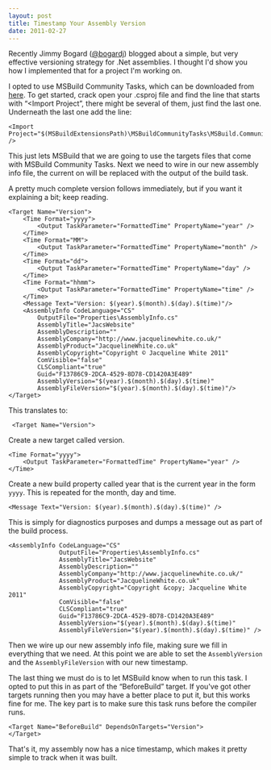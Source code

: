 ```yaml
---
layout: post
title: Timestamp Your Assembly Version
date: 2011-02-27
---
```


Recently Jimmy Bogard ([@bogardj](http://twitter.com/bogardj)) blogged about a simple, but very effective versioning strategy for .Net assemblies. I thought I'd show you how I implemented that for a project I'm working on.

I opted to use MSBuild Community Tasks, which can be downloaded from [here](http://msbuildtasks.tigris.org). To get started, crack open your .csproj file and find the line that starts with “<Import Project”, there might be several of them, just find the last one. Underneath the last one add the line:

    <Import Project="$(MSBuildExtensionsPath)\MSBuildCommunityTasks\MSBuild.Community.Tasks.Targets" />

This just lets MSBuild that we are going to use the targets files that come with MSBuild Community Tasks. Next we need to wire in our new assembly info file, the current on will be replaced with the output of the build task.

A pretty much complete version follows immediately, but if you want it explaining a bit; keep reading.

    <Target Name="Version">
    	<Time Format="yyyy">
    		<Output TaskParameter="FormattedTime" PropertyName="year" />
    	</Time>
    	<Time Format="MM">
    		<Output TaskParameter="FormattedTime" PropertyName="month" />
    	</Time>
    	<Time Format="dd">
    		<Output TaskParameter="FormattedTime" PropertyName="day" />
    	</Time>
    	<Time Format="hhmm">
    		<Output TaskParameter="FormattedTime" PropertyName="time" />
    	</Time>
    	<Message Text="Version: $(year).$(month).$(day).$(time)"/>
    	<AssemblyInfo CodeLanguage="CS"
    		OutputFile="Properties\AssemblyInfo.cs"
    		AssemblyTitle="JacsWebsite"
    		AssemblyDescription=""
    		AssemblyCompany="http://www.jacquelinewhite.co.uk/"
    		AssemblyProduct="JacquelineWhite.co.uk"
    		AssemblyCopyright="Copyright © Jacqueline White 2011"
    		ComVisible="false"
    		CLSCompliant="true"
    		Guid="F13786C9-2DCA-4529-8D78-CD1420A3E489"
    		AssemblyVersion="$(year).$(month).$(day).$(time)"
    		AssemblyFileVersion="$(year).$(month).$(day).$(time)"/>
    </Target>

This translates to:

     <Target Name="Version">

Create a new target called version.



    <Time Format="yyyy">
        <Output TaskParameter="FormattedTime" PropertyName="year" />
    </Time>

Create a new build property called year that is the current year in the form `yyyy`. This is repeated for the month, day and time.

    <Message Text="Version: $(year).$(month).$(day).$(time)" /> 

This is simply for diagnostics purposes and dumps a message out as part of the build process.

    <AssemblyInfo CodeLanguage="CS"
                  OutputFile="Properties\AssemblyInfo.cs"
                  AssemblyTitle="JacsWebsite"
                  AssemblyDescription=""
                  AssemblyCompany="http://www.jacquelinewhite.co.uk/"
                  AssemblyProduct="JacquelineWhite.co.uk"
                  AssemblyCopyright="Copyright &copy; Jacqueline White 2011"
                  ComVisible="false"
                  CLSCompliant="true"
                  Guid="F13786C9-2DCA-4529-8D78-CD1420A3E489"
                  AssemblyVersion="$(year).$(month).$(day).$(time)"
                  AssemblyFileVersion="$(year).$(month).$(day).$(time)" />


Then we wire up our new assembly info file, making sure we fill in everything that we need. At this point we are able to set the `AssemblyVersion` and the `AssemblyFileVersion` with our new timestamp.

The last thing we must do is to let MSBuild know when to run this task. I opted to put this in as part of the “BeforeBuild” target. If you've got other targets running then you may have a better place to put it, but this works fine for me. The key part is to make sure this task runs before the compiler runs.

    <Target Name="BeforeBuild" DependsOnTargets="Version">
    </Target>

That's it, my assembly now has a nice timestamp, which makes it pretty simple to track when it was built.
